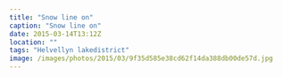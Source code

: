 ```yaml
---
title: "Snow line on"
caption: "Snow line on"
date: 2015-03-14T13:12Z
location: ""
tags: "Helvellyn lakedistrict"
image: /images/photos/2015/03/9f35d585e38cd62f14da388db00de57d.jpg
---
```

